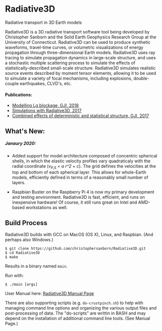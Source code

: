 # Radiative3D
Radiative transport in 3D Earth models

Radiative3D is a 3D radiative transport software tool being developed by Christopher Sanborn and the Solid Earth Geophysics Research Group at the University of Connecticut. Radiative3D can be used to produce synthetic waveforms, travel-time curves, or volumetric visualizations of energy propagation through three-dimensional Earth models. Radiative3D uses ray tracing to simulate propagation dynamics in large-scale structure, and uses a stochastic multiple scattering process to simulate the effects of statistically-described small-scale structure. Radiative3D simulates realistic source events described by moment tensor elements, allowing it to be used to simulate a variety of focal mechanisms, including explosions, double-couple earthquakes, CLVD's, etc.

#### Publications:

* [Modelling Lg blockage, GJI, 2018](https://academic.oup.com/gji/article/214/2/1426/5000173)
* [Simulations with Radiative3D, 2017](https://opencommons.uconn.edu/dissertations/1460/)
* [Combined effects of deterministic and statistical structure, GJI, 2017](https://academic.oup.com/gji/article/210/2/1143/3833065)

## What's New:

##### Janaury 2020:

* Added support for model architecture composed of concentric spherical shells, in which the elastic velocity profiles vary quadraticaly with the radial coordinate (_v<sub>P,S</sub> = a r^2 + c_).  The grid defines the velocities at the top and bottom of each spherical layer. This allows for whole-Earth models, efficiently defined in terms of a reasonably small number of layers.

* Raspbian Buster on the Raspberry Pi 4 is now my primary development and testing environment.  Radiative3D is fast, efficient, and runs on inexpensive hardware!  Of course, it still runs great on Intel and AMD-based workstations as well.

## Build Process

Radiative3D builds with GCC on MacOS (OS X), Linux, and Raspbian.  (And perhaps also Windows.)

```
$ git clone https://github.com/christophersanborn/Radiative3D.git
$ cd Radiative3D
$ make
```

Results in a binary named `main`.

Run with:

```
$ ./main [args]
```

User Manual here: [Radiative3D Manual Page](doc/MANUAL.md)

There are also supporting scripts (e.g. `do-crustpinch.sh`) to help with managing command line options and organizing the various output files and post-processing of data.  The "do-scripts" are writtin in BASH and may depend on the installation of additional command line tools.  (See Manual Page.)
